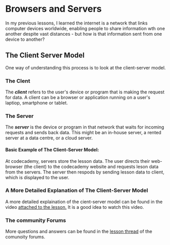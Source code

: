 # Browsers and Servers

In my previous lessons, I learned the internet is a network that links computer devices worldwide, enabling people to share information wth one another despite vast distances - but how is that information sent from one device to another?

## The Client Server Model

One way of understanding this process is to look at the client-server model. 

### The Clent
The ***client*** refers to the user's device or program that is making the request for data.  A client can be a browser or application running on a user's laptiop, smartphone or tablet.

### The Server
The ***server*** is the device or program in that network that waits for incoming requests and sends back data.  This might be an in-house server, a rented server at a data centre, or a cloud server.  

#### Basic Example of The Client-Server Model:
At codecademy, servers store the lesson data.  The user directs their web-browser (the client) to the codecademy website and requests leson data from the servers.  The server then respods by sending lesson data to client, which is displayed to the user.  


### A More Detailed Explanation of The Client-Server Model
A more detailed explaination of the cient-server model can be found in the video [attached to the lesson.](https://www.codecademy.com/paths/front-end-engineer-career-path/tracks/fecp-22-overview-of-web-development/modules/wdcp-22-the-internet-and-web-development/lessons/what-is-the-internet/exercises/browsers-and-servers)  It is a good idea to watch this video.

### The community Forums
More questions and answers can be found in the [lesson thread](https://discuss.codecademy.com/t/faq-overview-of-the-internet-browsers-and-servers/372012) of the comunoity forums.